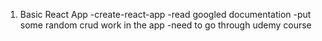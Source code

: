 1. Basic React App
  -create-react-app
  -read googled documentation
  -put some random crud work in the app
  -need to go through udemy course
  
